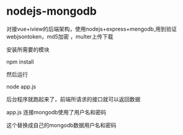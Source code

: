 # nodejs-mongodb
对接vue+iview的后端架构，使用nodejs+express+mengodb,用到验证webjsontoken，md5加密 ，multer上传下载


安装所需要的模块

npm install

然后运行

node app.js

后台程序就跑起来了，前端所请求的接口就可以返回数据

app.js
连接mongodb使用了用户名和密码

这个替换成自己的mongodb数据用户名和密码
